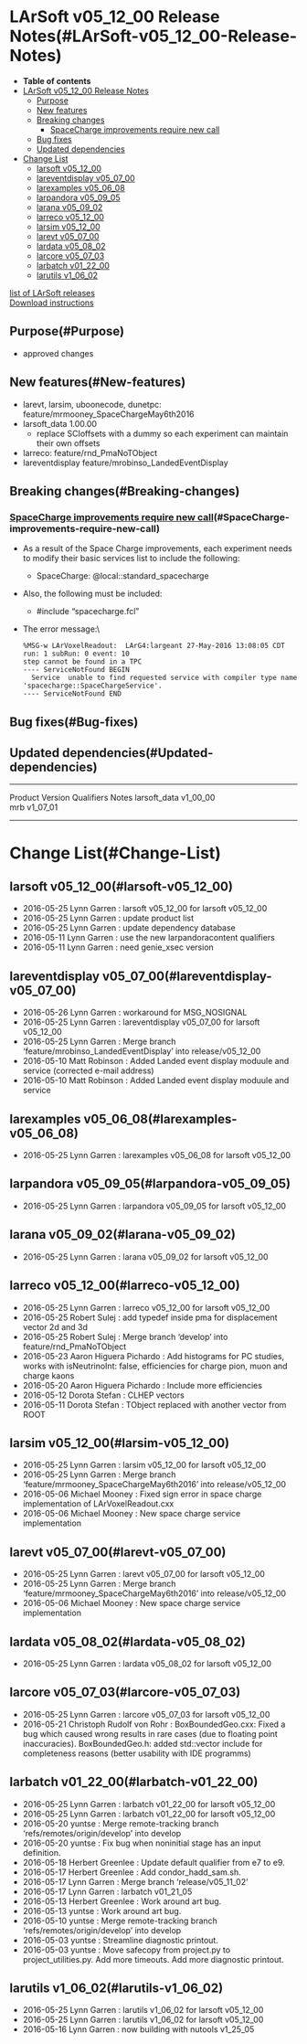 LArSoft v05\_12\_00 Release Notes(#LArSoft-v05_12_00-Release-Notes)
======================================================================

-   **Table of contents**
-   [LArSoft v05\_12\_00 Release Notes](#LArSoft-v05_12_00-Release-Notes)
    -   [Purpose](#Purpose)
    -   [New features](#New-features)
    -   [Breaking changes](#Breaking-changes)
        -   [SpaceCharge improvements require new call](#SpaceCharge-improvements-require-new-call)
    -   [Bug fixes](#Bug-fixes)
    -   [Updated dependencies](#Updated-dependencies)
-   [Change List](#Change-List)
    -   [larsoft v05\_12\_00](#larsoft-v05_12_00)
    -   [lareventdisplay v05\_07\_00](#lareventdisplay-v05_07_00)
    -   [larexamples v05\_06\_08](#larexamples-v05_06_08)
    -   [larpandora v05\_09\_05](#larpandora-v05_09_05)
    -   [larana v05\_09\_02](#larana-v05_09_02)
    -   [larreco v05\_12\_00](#larreco-v05_12_00)
    -   [larsim v05\_12\_00](#larsim-v05_12_00)
    -   [larevt v05\_07\_00](#larevt-v05_07_00)
    -   [lardata v05\_08\_02](#lardata-v05_08_02)
    -   [larcore v05\_07\_03](#larcore-v05_07_03)
    -   [larbatch v01\_22\_00](#larbatch-v01_22_00)
    -   [larutils v1\_06\_02](#larutils-v1_06_02)

[list of LArSoft releases](LArSoft_release_list)\
[Download instructions](http://scisoft.fnal.gov/scisoft/bundles/larsoft/v05_12_00/larsoft-v05_12_00.html)

Purpose(#Purpose)
--------------------

-   approved changes

New features(#New-features)
------------------------------

-   larevt, larsim, uboonecode, dunetpc: feature/mrmooney\_SpaceChargeMay6th2016
-   larsoft\_data 1.00.00
    -   replace SCIoffsets with a dummy so each experiment can maintain their own offsets
-   larreco: feature/rnd\_PmaNoTObject
-   lareventdisplay feature/mrobinso\_LandedEventDisplay

Breaking changes(#Breaking-changes)
--------------------------------------

### [SpaceCharge improvements require new call](Breaking_Changes#SpaceCharge-improvements-require-new-call)(#SpaceCharge-improvements-require-new-call)

-   As a result of the Space Charge improvements, each experiment needs to modify their basic services list to include the following:
    -   SpaceCharge: @local::standard\_spacecharge
-   Also, the following must be included:
    -   \#include “spacecharge.fcl”
-   The error message:\

        %MSG-w LArVoxelReadout:  LArG4:largeant 27-May-2016 13:08:05 CDT run: 1 subRun: 0 event: 10
        step cannot be found in a TPC
        ---- ServiceNotFound BEGIN
          Service  unable to find requested service with compiler type name 'spacecharge::SpaceChargeService'.
        ---- ServiceNotFound END

Bug fixes(#Bug-fixes)
------------------------

Updated dependencies(#Updated-dependencies)
----------------------------------------------

  --------------- ------------ ------------ -------
  Product         Version      Qualifiers   Notes
  larsoft\_data   v1\_00\_00                
  mrb             v1\_07\_01                
  --------------- ------------ ------------ -------

Change List(#Change-List)
============================

larsoft v05\_12\_00(#larsoft-v05_12_00)
------------------------------------------

-   2016-05-25 Lynn Garren : larsoft v05\_12\_00 for larsoft v05\_12\_00
-   2016-05-25 Lynn Garren : update product list
-   2016-05-25 Lynn Garren : update dependency database
-   2016-05-11 Lynn Garren : use the new larpandoracontent qualifiers
-   2016-05-11 Lynn Garren : need genie\_xsec version

lareventdisplay v05\_07\_00(#lareventdisplay-v05_07_00)
----------------------------------------------------------

-   2016-05-26 Lynn Garren : workaround for MSG\_NOSIGNAL
-   2016-05-25 Lynn Garren : lareventdisplay v05\_07\_00 for larsoft v05\_12\_00
-   2016-05-25 Lynn Garren : Merge branch ‘feature/mrobinso\_LandedEventDisplay’ into release/v05\_12\_00
-   2016-05-10 Matt Robinson : Added Landed event display moduule and service (corrected e-mail address)
-   2016-05-10 Matt Robinson : Added Landed event display moduule and service

larexamples v05\_06\_08(#larexamples-v05_06_08)
--------------------------------------------------

-   2016-05-25 Lynn Garren : larexamples v05\_06\_08 for larsoft v05\_12\_00

larpandora v05\_09\_05(#larpandora-v05_09_05)
------------------------------------------------

-   2016-05-25 Lynn Garren : larpandora v05\_09\_05 for larsoft v05\_12\_00

larana v05\_09\_02(#larana-v05_09_02)
----------------------------------------

-   2016-05-25 Lynn Garren : larana v05\_09\_02 for larsoft v05\_12\_00

larreco v05\_12\_00(#larreco-v05_12_00)
------------------------------------------

-   2016-05-25 Lynn Garren : larreco v05\_12\_00 for larsoft v05\_12\_00
-   2016-05-25 Robert Sulej : add typedef inside pma for displacement vector 2d and 3d
-   2016-05-25 Robert Sulej : Merge branch ‘develop’ into feature/rnd\_PmaNoTObject
-   2016-05-23 Aaron Higuera Pichardo : Add histograms for PC studies, works with isNeutrinoInt: false, efficiencies for charge pion, muon and charge kaons
-   2016-05-20 Aaron Higuera Pichardo : Include more efficiencies
-   2016-05-12 Dorota Stefan : CLHEP vectors
-   2016-05-11 Dorota Stefan : TObject replaced with another vector from ROOT

larsim v05\_12\_00(#larsim-v05_12_00)
----------------------------------------

-   2016-05-25 Lynn Garren : larsim v05\_12\_00 for larsoft v05\_12\_00
-   2016-05-25 Lynn Garren : Merge branch ‘feature/mrmooney\_SpaceChargeMay6th2016’ into release/v05\_12\_00
-   2016-05-06 Michael Mooney : Fixed sign error in space charge implementation of LArVoxelReadout.cxx
-   2016-05-06 Michael Mooney : New space charge service implementation

larevt v05\_07\_00(#larevt-v05_07_00)
----------------------------------------

-   2016-05-25 Lynn Garren : larevt v05\_07\_00 for larsoft v05\_12\_00
-   2016-05-25 Lynn Garren : Merge branch ‘feature/mrmooney\_SpaceChargeMay6th2016’ into release/v05\_12\_00
-   2016-05-06 Michael Mooney : New space charge service implementation

lardata v05\_08\_02(#lardata-v05_08_02)
------------------------------------------

-   2016-05-25 Lynn Garren : lardata v05\_08\_02 for larsoft v05\_12\_00

larcore v05\_07\_03(#larcore-v05_07_03)
------------------------------------------

-   2016-05-25 Lynn Garren : larcore v05\_07\_03 for larsoft v05\_12\_00
-   2016-05-21 Christoph Rudolf von Rohr : BoxBoundedGeo.cxx: Fixed a bug which caused wrong results in rare cases (due to floating point inaccuracies). BoxBoundedGeo.h: added std::vector include for completeness reasons (better usability with IDE programms)

larbatch v01\_22\_00(#larbatch-v01_22_00)
--------------------------------------------

-   2016-05-25 Lynn Garren : larbatch v01\_22\_00 for larsoft v05\_12\_00
-   2016-05-25 Lynn Garren : larbatch v01\_22\_00 for larsoft v05\_12\_00
-   2016-05-20 yuntse : Merge remote-tracking branch ‘refs/remotes/origin/develop’ into develop
-   2016-05-20 yuntse : Fix bug when noninitial stage has an input definition.
-   2016-05-18 Herbert Greenlee : Update default qualifier from e7 to e9.
-   2016-05-17 Herbert Greenlee : Add condor\_hadd\_sam.sh.
-   2016-05-17 Lynn Garren : Merge branch ‘release/v05\_11\_02’
-   2016-05-17 Lynn Garren : larbatch v01\_21\_05
-   2016-05-13 Herbert Greenlee : Work around art bug.
-   2016-05-13 yuntse : Work around art bug.
-   2016-05-10 yuntse : Merge remote-tracking branch ‘refs/remotes/origin/develop’ into develop
-   2016-05-03 yuntse : Streamline diagnostic printout.
-   2016-05-03 yuntse : Move safecopy from project.py to project\_utilities.py. Add more timeouts. Add more diagnostic printout.

larutils v1\_06\_02(#larutils-v1_06_02)
------------------------------------------

-   2016-05-25 Lynn Garren : larutils v1\_06\_02 for larsoft v05\_12\_00
-   2016-05-25 Lynn Garren : larutils v1\_06\_02 for larsoft v05\_12\_00
-   2016-05-16 Lynn Garren : now building with nutools v1\_25\_05
